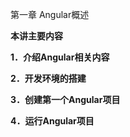 第一章 Angular概述

**本讲主要内容**

**1．介绍Angular相关内容**

**2．开发环境的搭建**

**3．创建第一个Angular项目**

**4．运行Angular项目**



